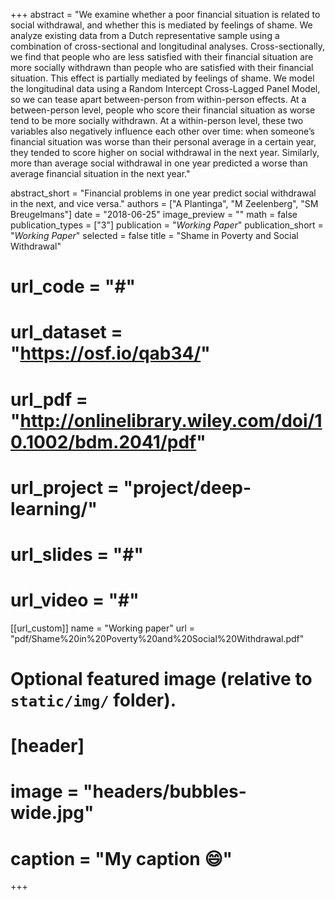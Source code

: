 +++
abstract = "We examine whether a poor financial situation is related to social withdrawal, and whether this is mediated by feelings of shame. We analyze existing data from a Dutch representative sample using a combination of cross-sectional and longitudinal analyses. Cross-sectionally, we find that people who are less satisfied with their financial situation are more socially withdrawn than people who are satisfied with their financial situation. This effect is partially mediated by feelings of shame. We model the longitudinal data using a Random Intercept Cross-Lagged Panel Model, so we can tease apart between-person from within-person effects. At a between-person level, people who score their financial situation as worse tend to be more socially withdrawn. At a within-person level, these two variables also negatively influence each other over time: when someone’s financial situation was worse than their personal average in a certain year, they tended to score higher on social withdrawal in the next year. Similarly, more than average social withdrawal in one year predicted a worse than average financial situation in the next year."

abstract_short = "Financial problems in one year predict social withdrawal in the next, and vice versa."
authors = ["A Plantinga", "M Zeelenberg", "SM Breugelmans"]
date = "2018-06-25"
image_preview = ""
math = false
publication_types = ["3"]
publication = "*Working Paper*"
publication_short = "*Working Paper*"
selected = false
title = "Shame in Poverty and Social Withdrawal"
# url_code = "#"
# url_dataset = "https://osf.io/qab34/"
# url_pdf = "http://onlinelibrary.wiley.com/doi/10.1002/bdm.2041/pdf"
# url_project = "project/deep-learning/"
# url_slides = "#"
# url_video = "#"

[[url_custom]]
name = "Working paper"
url = "pdf/Shame%20in%20Poverty%20and%20Social%20Withdrawal.pdf"

# Optional featured image (relative to `static/img/` folder).
# [header]
# image = "headers/bubbles-wide.jpg"
# caption = "My caption :smile:"

+++

<!-- More detail can easily be written here using *Markdown* and $\rm \LaTeX$ math code. -->
